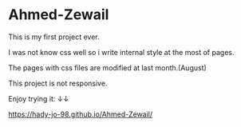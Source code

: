# Ahmed-Zewail

This is my first project ever.

I was not know css well so i write internal style at the most of pages.

The pages with css files are modified at last month.(August)

This project is not responsive.

Enjoy trying it: ↓↓

https://hady-jo-98.github.io/Ahmed-Zewail/
